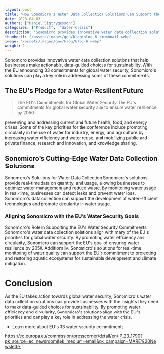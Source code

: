 ```yaml
---
layout: post
title: "How Sonomicro's Water Data Collection Solutions Can Support the EU's Water Security Commitments"
date: 2023-04-03
authors: ["Daniel Sigtryggsson"]
categories: ["Product",  "Water-Crisis"]
description: "Sonomicro provides innovative water data collection solutions that help businesses make actionable, data-guided choices for sustainability. With the EU announcing 33 commitments for global water security, Sonomicro's solutions can play a key role in addressing some of these commitments."
thumbnail: "/assets/images/gen/blog/blog-6-thumbnail.webp"
image: "/assets/images/gen/blog/blog-6.webp"
weight: 2
---
```


Sonomicro provides innovative water data collection solutions that help businesses make actionable, data-guided choices for sustainability. With the EU announcing 33 commitments for global water security, Sonomicro's solutions can play a key role in addressing some of these commitments.

## The EU's Pledge for a Water-Resilient Future
> The EU's Commitments for Global Water Security The EU's commitments for global water security aim to ensure water resilience by 2050

 preventing and addressing current and future health, food, and energy crises. Some of the key priorities for the conference include promoting circularity in the use of water for industry, energy, and agriculture by increasing water efficiency and water reuse, and mobilizing public and private finance, research and innovation, and knowledge sharing.

## Sonomicro's Cutting-Edge Water Data Collection Solutions
Sonomicro's Solutions for Water Data Collection Sonomicro's solutions provide real-time data on quantity, and usage, allowing businesses to optimize water management and reduce waste. By monitoring water usage in real-time, businesses can detect leaks and prevent water loss. Sonomicro's data collection can support the development of water-efficient technologies and promote circularity in water usage.

### Aligning Sonomicro with the EU's Water Security Goals
Sonomicro's Role in Supporting the EU's Water Security Commitments Sonomicro's water data collection solutions align with many of the EU's priorities for global water security. By promoting water efficiency and circularity, Sonomicro can support the EU's goal of ensuring water resilience by 2050. Additionally, Sonomicro's solutions for real-time monitoring of water quality can support the EU's commitment to protecting and restoring aquatic ecosystems for sustainable development and climate mitigation.

# Conclusion
As the EU takes action towards global water security, Sonomicro's water data collection solutions can provide businesses with the insights they need to make data-guided choices for sustainability. By promoting water efficiency and circularity, Sonomicro's solutions align with the EU's priorities and can play a key role in addressing the water crisis.

- Learn more about EU's 33 water security commitments.

 https://ec.europa.eu/commission/presscorner/detail/en/IP_23_1790?pk_source=ec_newsroom&pk_medium=email&pk_campaign=MARE%20Newsletter
